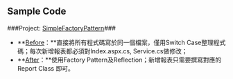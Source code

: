 

## Sample Code ##

###Project: <a href="https://github.com/LezardYeh/Simple-Factory-Pattern/tree/master/Source">SimpleFactoryPattern</a>###

- **<a href="https://github.com/LezardYeh/Simple-Factory-Pattern/tree/master/Source/Before">Before</a>：**直接將所有程式碼寫於同一個檔案，僅用Switch Case整理程式碼；每次新增報表都必須對Index.aspx.cs, Service.cs做修改；
- **<a href="https://github.com/LezardYeh/Simple-Factory-Pattern/tree/master/Source/After">After</a>：**使用Factory Pattern及Reflection；新增報表只需要撰寫對應的 Report Class 即可。

